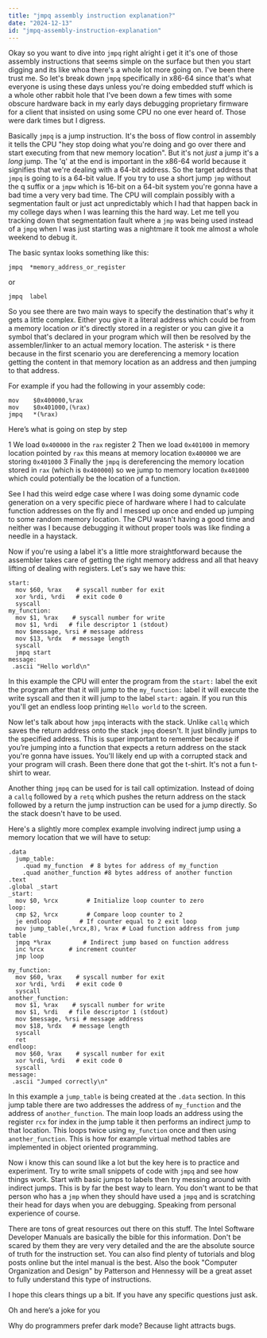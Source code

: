 ```yaml
---
title: "jmpq assembly instruction explanation?"
date: "2024-12-13"
id: "jmpq-assembly-instruction-explanation"
---
```


Okay so you want to dive into `jmpq` right alright i get it it's one of those assembly instructions that seems simple on the surface but then you start digging and its like whoa there's a whole lot more going on. I've been there trust me. So let's break down `jmpq` specifically in x86-64 since that's what everyone is using these days unless you're doing embedded stuff which is a whole other rabbit hole that I've been down a few times with some obscure hardware back in my early days debugging proprietary firmware for a client that insisted on using some CPU no one ever heard of. Those were dark times but I digress.

Basically `jmpq` is a jump instruction. It's the boss of flow control in assembly it tells the CPU "hey stop doing what you're doing and go over there and start executing from that new memory location". But it's not *just* a jump it's a *long* jump. The 'q' at the end is important in the x86-64 world because it signifies that we're dealing with a 64-bit address. So the target address that `jmpq` is going to is a 64-bit value. If you try to use a short jump `jmp` without the q suffix or a `jmpw` which is 16-bit on a 64-bit system you're gonna have a bad time a very very bad time. The CPU will complain possibly with a segmentation fault or just act unpredictably which I had that happen back in my college days when I was learning this the hard way. Let me tell you tracking down that segmentation fault where a `jmp` was being used instead of a `jmpq` when I was just starting was a nightmare it took me almost a whole weekend to debug it.

The basic syntax looks something like this:

```assembly
jmpq  *memory_address_or_register
```

or

```assembly
jmpq  label
```

So you see there are two main ways to specify the destination that's why it gets a little complex. Either you give it a literal address which could be from a memory location *or* it's directly stored in a register or you can give it a symbol that's declared in your program which will then be resolved by the assembler/linker to an actual memory location. The asterisk `*` is there because in the first scenario you are dereferencing a memory location getting the content in that memory location as an address and then jumping to that address.

For example if you had the following in your assembly code:

```assembly
mov    $0x400000,%rax
mov    $0x401000,(%rax)
jmpq   *(%rax)
```

Here’s what is going on step by step

1 We load `0x400000` in the `rax` register
2 Then we load `0x401000` in memory location pointed by `rax` this means at memory location `0x400000` we are storing `0x401000`
3 Finally the `jmpq` is dereferencing the memory location stored in `rax` (which is `0x400000`) so we jump to memory location `0x401000` which could potentially be the location of a function.

See I had this weird edge case where I was doing some dynamic code generation on a very specific piece of hardware where I had to calculate function addresses on the fly and I messed up once and ended up jumping to some random memory location. The CPU wasn't having a good time and neither was I because debugging it without proper tools was like finding a needle in a haystack.

Now if you're using a label it's a little more straightforward because the assembler takes care of getting the right memory address and all that heavy lifting of dealing with registers. Let's say we have this:

```assembly
start:
  mov $60, %rax    # syscall number for exit
  xor %rdi, %rdi   # exit code 0
  syscall
my_function:
  mov $1, %rax    # syscall number for write
  mov $1, %rdi   # file descriptor 1 (stdout)
  mov $message, %rsi # message address
  mov $13, %rdx   # message length
  syscall
  jmpq start
message:
 .ascii "Hello world\n"
```

In this example the CPU will enter the program from the `start:` label the exit the program after that it will jump to the `my_function:` label it will execute the write syscall and then it will jump to the label `start:` again. If you run this you'll get an endless loop printing `Hello world` to the screen.

Now let's talk about how `jmpq` interacts with the stack. Unlike `callq` which saves the return address onto the stack `jmpq` doesn't. It just blindly jumps to the specified address. This is super important to remember because if you’re jumping into a function that expects a return address on the stack you're gonna have issues. You'll likely end up with a corrupted stack and your program will crash. Been there done that got the t-shirt. It's not a fun t-shirt to wear.

Another thing `jmpq` can be used for is tail call optimization. Instead of doing a `callq` followed by a `retq` which pushes the return address on the stack followed by a return the jump instruction can be used for a jump directly. So the stack doesn't have to be used.

Here's a slightly more complex example involving indirect jump using a memory location that we will have to setup:

```assembly
.data
  jump_table:
    .quad my_function  # 8 bytes for address of my_function
    .quad another_function #8 bytes address of another function
.text
.global _start
_start:
  mov $0, %rcx        # Initialize loop counter to zero
loop:
  cmp $2, %rcx        # Compare loop counter to 2
  je endloop        # If counter equal to 2 exit loop
  mov jump_table(,%rcx,8), %rax # Load function address from jump table
  jmpq *%rax         # Indirect jump based on function address
  inc %rcx       # increment counter
  jmp loop

my_function:
  mov $60, %rax    # syscall number for exit
  xor %rdi, %rdi   # exit code 0
  syscall
another_function:
  mov $1, %rax    # syscall number for write
  mov $1, %rdi   # file descriptor 1 (stdout)
  mov $message, %rsi # message address
  mov $18, %rdx   # message length
  syscall
  ret
endloop:
  mov $60, %rax    # syscall number for exit
  xor %rdi, %rdi   # exit code 0
  syscall
message:
 .ascii "Jumped correctly\n"
```

In this example a `jump_table` is being created at the `.data` section. In this jump table there are two addresses the address of `my_function` and the address of `another_function`. The main loop loads an address using the register `rcx` for index in the jump table it then performs an indirect jump to that location. This loops twice using `my_function` once and then using `another_function`. This is how for example virtual method tables are implemented in object oriented programming.

Now i know this can sound like a lot but the key here is to practice and experiment. Try to write small snippets of code with `jmpq` and see how things work. Start with basic jumps to labels then try messing around with indirect jumps. This is by far the best way to learn. You don't want to be that person who has a `jmp` when they should have used a `jmpq` and is scratching their head for days when you are debugging. Speaking from personal experience of course.

There are tons of great resources out there on this stuff. The Intel Software Developer Manuals are basically the bible for this information. Don't be scared by them they are very very detailed and the are the absolute source of truth for the instruction set. You can also find plenty of tutorials and blog posts online but the intel manual is the best. Also the book "Computer Organization and Design" by Patterson and Hennessy will be a great asset to fully understand this type of instructions.

I hope this clears things up a bit. If you have any specific questions just ask.

Oh and here’s a joke for you

Why do programmers prefer dark mode? Because light attracts bugs.
